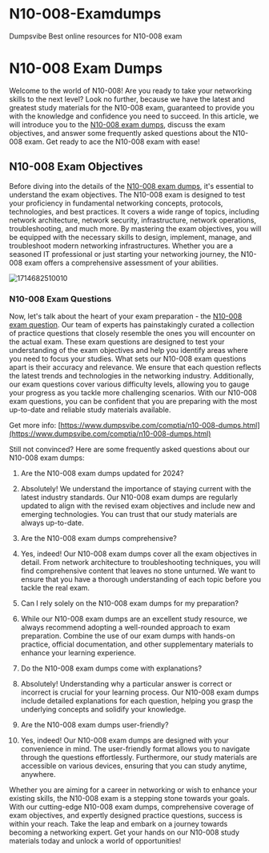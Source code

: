 # N10-008-Examdumps
Dumpsvibe Best online resources for N10-008 exam
# N10-008 Exam Dumps
Welcome to the world of N10-008! Are you ready to take your networking skills to the next level? Look no further, because we have the latest and greatest study materials for the N10-008 exam, guaranteed to provide you with the knowledge and confidence you need to succeed. In this article, we will introduce you to the [N10-008 exam dumps](https://www.dumpsvibe.com/comptia/n10-008-dumps.html), discuss the exam objectives, and answer some frequently asked questions about the N10-008 exam. Get ready to ace the N10-008 exam with ease!
## N10-008 Exam Objectives
Before diving into the details of the [N10-008 exam dumps](https://www.dumpsvibe.com/comptia/n10-008-dumps.html), it's essential to understand the exam objectives. The N10-008 exam is designed to test your proficiency in fundamental networking concepts, protocols, technologies, and best practices. It covers a wide range of topics, including network architecture, network security, infrastructure, network operations, troubleshooting, and much more.
By mastering the exam objectives, you will be equipped with the necessary skills to design, implement, manage, and troubleshoot modern networking infrastructures. Whether you are a seasoned IT professional or just starting your networking journey, the N10-008 exam offers a comprehensive assessment of your abilities.

![1714682510010](https://github.com/DiyaRoy888/N10-008-Examdumps/assets/154591562/b7e4097c-b300-4eb5-b522-509faed93d72)

### N10-008 Exam Questions
Now, let's talk about the heart of your exam preparation - the [N10-008 exam question](https://www.dumpsvibe.com/comptia/n10-008-dumps.html). Our team of experts has painstakingly curated a collection of practice questions that closely resemble the ones you will encounter on the actual exam. These exam questions are designed to test your understanding of the exam objectives and help you identify areas where you need to focus your studies.
What sets our N10-008 exam questions apart is their accuracy and relevance. We ensure that each question reflects the latest trends and technologies in the networking industry. Additionally, our exam questions cover various difficulty levels, allowing you to gauge your progress as you tackle more challenging scenarios. With our N10-008 exam questions, you can be confident that you are preparing with the most up-to-date and reliable study materials available.

Get more info: [https://www.dumpsvibe.com/comptia/n10-008-dumps.html](https://www.dumpsvibe.com/comptia/n10-008-dumps.html)

Still not convinced? Here are some frequently asked questions about our N10-008 exam dumps:

1.	Are the N10-008 exam dumps updated for 2024?

2.	Absolutely! We understand the importance of staying current with the latest industry standards. Our N10-008 exam dumps are regularly updated to align with the revised exam objectives and include new and emerging technologies. You can trust that our study materials are always up-to-date.

3.	Are the N10-008 exam dumps comprehensive?

4.	Yes, indeed! Our N10-008 exam dumps cover all the exam objectives in detail. From network architecture to troubleshooting techniques, you will find comprehensive content that leaves no stone unturned. We want to ensure that you have a thorough understanding of each topic before you tackle the real exam.

5.	Can I rely solely on the N10-008 exam dumps for my preparation?

6.	While our N10-008 exam dumps are an excellent study resource, we always recommend adopting a well-rounded approach to exam preparation. Combine the use of our exam dumps with hands-on practice, official documentation, and other supplementary materials to enhance your learning experience.

7.	Do the N10-008 exam dumps come with explanations?

8.	Absolutely! Understanding why a particular answer is correct or incorrect is crucial for your learning process. Our N10-008 exam dumps include detailed explanations for each question, helping you grasp the underlying concepts and solidify your knowledge.

9.	Are the N10-008 exam dumps user-friendly?

10.	Yes, indeed! Our N10-008 exam dumps are designed with your convenience in mind. The user-friendly format allows you to navigate through the questions effortlessly. Furthermore, our study materials are accessible on various devices, ensuring that you can study anytime, anywhere.

Whether you are aiming for a career in networking or wish to enhance your existing skills, the N10-008 exam is a stepping stone towards your goals. With our cutting-edge N10-008 exam dumps, comprehensive coverage of exam objectives, and expertly designed practice questions, success is within your reach. Take the leap and embark on a journey towards becoming a networking expert. Get your hands on our N10-008 study materials today and unlock a world of opportunities!

